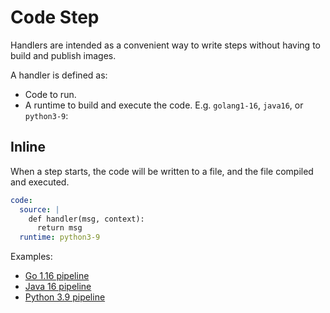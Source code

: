 # Code Step

Handlers are intended as a convenient way to write steps without having to build and publish images.

A handler is defined as:

* Code to run.
* A runtime to build and execute the code. E.g. `golang1-16`, `java16`, or `python3-9`:

## Inline

When a step starts, the code will be written to a file, and the file compiled and executed.

```yaml
code:
  source: |
    def handler(msg, context):
      return msg
  runtime: python3-9
```

Examples:

* [Go 1.16 pipeline](https://raw.githubusercontent.com/argoproj-labs/argo-dataflow/main/examples/104-golang1-16-pipeline.yaml)
* [Java 16 pipeline](https://raw.githubusercontent.com/argoproj-labs/argo-dataflow/main/examples/104-java16-pipeline.yaml)
* [Python 3.9 pipeline](https://raw.githubusercontent.com/argoproj-labs/argo-dataflow/main/examples/104-python3-9-pipeline.yaml)


